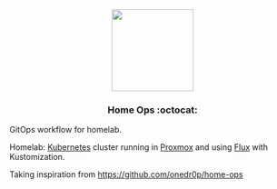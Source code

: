 <div align="center">

<img src="https://raw.githubusercontent.com/abayomi185/home-ops/docs/src/assets/logo.png" align="center" width="144px" height="144px"/>

### Home Ops :octocat:

</div>

GitOps workflow for homelab.

Homelab:
[Kubernetes](https://kubernetes.io/) cluster running in [Proxmox](https://www.proxmox.com/) and using [Flux](https://github.com/fluxcd/flux2) with Kustomization.

Taking inspiration from https://github.com/onedr0p/home-ops
